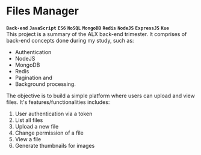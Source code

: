 # Files Manager
**`Back-end`**  **`JavaScript`**  **`ES6`**  **`NoSQL`**  **`MongoDB`**  **`Redis`**  **`NodeJS`**  **`ExpressJS`**  **`Kue`**
<br>
This project is a summary of the ALX back-end trimester. It comprises of back-end concepts done during my study, such as:<br>
- Authentication
- NodeJS
- MongoDB
- Redis
- Pagination and
- Background processing.

The objective is to build a simple platform where users can upload and view files. It's features/functionalities includes:
1. User authentication via a token
2. List all files
3. Upload a new file
4. Change permission of a file
5. View a file
6. Generate thumbnails for images